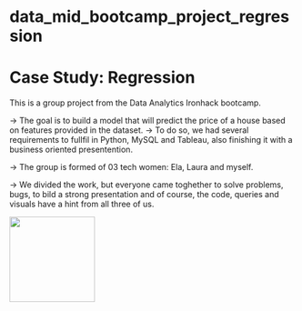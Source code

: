 # data_mid_bootcamp_project_regression

# Case Study: Regression

This is a group project from the Data Analytics Ironhack bootcamp. 

-> The goal is to build a model that will predict the price of a house based on features provided in the dataset.
-> To do so, we had several requirements to fullfil in Python, MySQL and Tableau, also finishing it with a business oriented presentention.

-> The group is formed of 03 tech women: Ela, Laura and myself. 

-> We divided the work, but everyone came toghether to solve problems, bugs, to bild a strong presentation and of course, the code, queries and visuals have a hint from all three of us.

<img src="https://user-images.githubusercontent.com/97544770/212553117-4c7936fa-5ae3-4340-b728-7b141bee985f.gif" width="150" height="150"></img>

